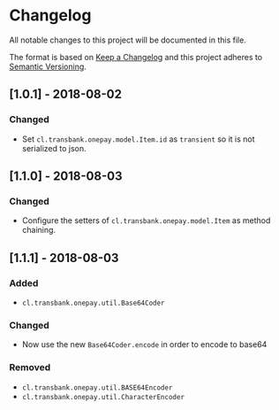 # Changelog
All notable changes to this project will be documented in this file.

The format is based on [Keep a Changelog](http://keepachangelog.com/en/1.0.0/)
and this project adheres to [Semantic Versioning](http://semver.org/spec/v2.0.0.html).

## [1.0.1] - 2018-08-02
### Changed
- Set `cl.transbank.onepay.model.Item.id` as `transient` so it is not serialized to json.

## [1.1.0] - 2018-08-03
### Changed
- Configure the setters of `cl.transbank.onepay.model.Item` as method chaining.

## [1.1.1] - 2018-08-03
### Added
- `cl.transbank.onepay.util.Base64Coder`
### Changed
- Now use the new `Base64Coder.encode` in order to encode to base64
### Removed
- `cl.transbank.onepay.util.BASE64Encoder`
- `cl.transbank.onepay.util.CharacterEncoder`